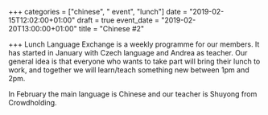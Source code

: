 +++
categories = ["chinese", " event", "lunch"]
date = "2019-02-15T12:02:00+01:00"
draft = true
event_date = "2019-02-20T13:00:00+01:00"
title = "Chinese #2"

+++
Lunch Language Exchange is a weekly programme for our members. It has started in January with Czech language and Andrea as teacher. Our general idea is that everyone who wants to take part will bring their lunch to work, and together we will learn/teach something new between 1pm and 2pm.

In February the main language is Chinese and our teacher is Shuyong from Crowdholding. 